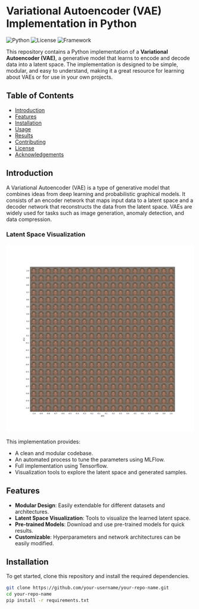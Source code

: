# Variational Autoencoder (VAE) Implementation in Python

![Python](https://img.shields.io/badge/Python-3.8%2B-blue)
![License](https://img.shields.io/badge/License-MIT-green)
![Framework](https://img.shields.io/badge/Framework-PyTorch/TensorFlow-red) <!-- Choose the framework you used -->

This repository contains a Python implementation of a **Variational Autoencoder (VAE)**, a generative model that learns to encode and decode data into a latent space. The implementation is designed to be simple, modular, and easy to understand, making it a great resource for learning about VAEs or for use in your own projects.

## Table of Contents
- [Introduction](#introduction)
- [Features](#features)
- [Installation](#installation)
- [Usage](#usage)
- [Results](#results)
- [Contributing](#contributing)
- [License](#license)
- [Acknowledgements](#acknowledgements)

## Introduction
A Variational Autoencoder (VAE) is a type of generative model that combines ideas from deep learning and probabilistic graphical models. It consists of an encoder network that maps input data to a latent space and a decoder network that reconstructs the data from the latent space. VAEs are widely used for tasks such as image generation, anomaly detection, and data compression.

### Latent Space Visualization
![Latent Space](latent_space.png)

This implementation provides:
- A clean and modular codebase.
- An automated process to tune the parameters using MLFlow.
- Full implementation using Tensorflow.
- Visualization tools to explore the latent space and generated samples.

## Features
- **Modular Design**: Easily extendable for different datasets and architectures.
- **Latent Space Visualization**: Tools to visualize the learned latent space.
- **Pre-trained Models**: Download and use pre-trained models for quick results.
- **Customizable**: Hyperparameters and network architectures can be easily modified.

## Installation
To get started, clone this repository and install the required dependencies.

```bash
git clone https://github.com/your-username/your-repo-name.git
cd your-repo-name
pip install -r requirements.txt
